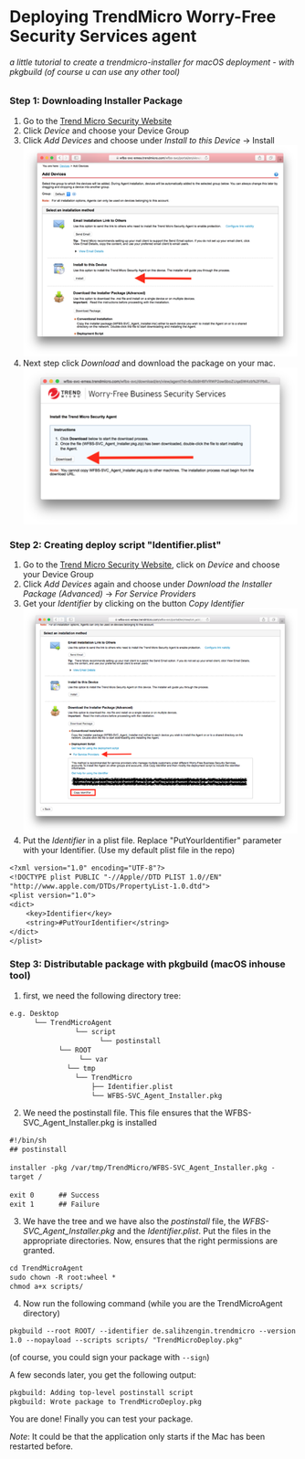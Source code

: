 # Deploying TrendMicro Worry-Free Security Services agent
###### a little tutorial to create a trendmicro-installer for macOS deployment - with pkgbuild (of course u can use any other tool)

### Step 1: Downloading Installer Package
1. Go to the [Trend Micro Security Website](https://wfbs-svc-emea.trendmicro.com/) 
2. Click *Device* and choose your Device Group
3. Click *Add Devices* and choose under *Install to this Device* -> Install
![1](images/Screenshot1.png)
4. Next step click *Download* and download the package on your mac.
![2](images/Screenshot2.png)

### Step 2: Creating deploy script "Identifier.plist"
1. Go to the [Trend Micro Security Website](https://wfbs-svc-emea.trendmicro.com/), click on *Device* and choose your Device Group
2. Click *Add Devices* again and choose under *Download the Installer Package (Advanced)* -> *For Service Providers*
3. Get your *Identifier* by clicking on the button *Copy Identifier*
![3](images/Screenshot3.png)
4. Put the *Identifier* in a plist file. Replace "PutYourIdentifier" parameter with your Identifier. (Use my default plist file in the repo)
```plist
<?xml version="1.0" encoding="UTF-8"?>
<!DOCTYPE plist PUBLIC "-//Apple//DTD PLIST 1.0//EN" "http://www.apple.com/DTDs/PropertyList-1.0.dtd">
<plist version="1.0">
<dict>
	<key>Identifier</key>
	<string>#PutYourIdentifier</string>
</dict>
</plist>
```

### Step 3: Distributable package with pkgbuild (macOS inhouse tool)
1. first, we need the following directory tree:
```
e.g. Desktop
      └── TrendMicroAgent
                └── script
                      └── postinstall
    		└── ROOT
        	     └── var
			  └── tmp
				└── TrendMicro
					├── Identifier.plist
					└── WFBS-SVC_Agent_Installer.pkg
```
2. We need the postinstall file. This file ensures that the WFBS-SVC_Agent_Installer.pkg is installed
```shell
#!/bin/sh
## postinstall

installer -pkg /var/tmp/TrendMicro/WFBS-SVC_Agent_Installer.pkg -target /

exit 0		## Success
exit 1		## Failure
```

3. We have the tree and we have also the *postinstall* file, the *WFBS-SVC_Agent_Installer.pkg* and the *Identifier.plist*. Put the files in the appropriate directories. Now, ensures that the right permissions are granted.
```
cd TrendMicroAgent
sudo chown -R root:wheel *
chmod a+x scripts/
```
4. Now run the following command (while you are the TrendMicroAgent directory)
```
pkgbuild --root ROOT/ --identifier de.salihzengin.trendmicro --version 1.0 --nopayload --scripts scripts/ "TrendMicroDeploy.pkg"
```
(of course, you could sign your package with `--sign`)

A few seconds later, you get the following output:
```
pkgbuild: Adding top-level postinstall script
pkgbuild: Wrote package to TrendMicroDeploy.pkg
```
You are done! Finally you can test your package.

*Note*: It could be that the application only starts if the Mac has been restarted before.

